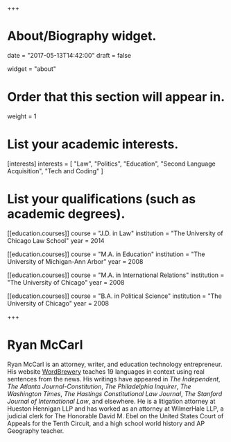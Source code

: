 +++
# About/Biography widget.

date = "2017-05-13T14:42:00"
draft = false

widget = "about"

# Order that this section will appear in.
weight = 1

# List your academic interests.
[interests]
  interests = [
    "Law",
    "Politics",
    "Education",
    "Second Language Acquisition",
    "Tech and Coding"
  ]

# List your qualifications (such as academic degrees).
[[education.courses]]
  course = "J.D. in Law"
  institution = "The University of Chicago Law School"
  year = 2014

[[education.courses]]
  course = "M.A. in Education"
  institution = "The University of Michigan-Ann Arbor"
  year = 2008

[[education.courses]]
  course = "M.A. in International Relations"
  institution = "The University of Chicago"
  year = 2008

[[education.courses]]
  course = "B.A. in Political Science"
  institution = "The University of Chicago"
  year = 2008

+++

# Ryan McCarl

Ryan McCarl is an attorney, writer, and education technology entrepreneur. His website [WordBrewery](https://wordbrewery.com) teaches 19 languages in context using real sentences from the news. His writings have appeared in *The Independent*, *The Atlanta Journal-Constitution*, *The Philadelphia Inquirer*, *The Washington Times*, *The Hastings Constitutional Law Journal*, *The Stanford Journal of International Law*, and elsewhere. He is a litigation attorney at Hueston Hennigan LLP and has worked as an attorney at WilmerHale LLP, a judicial clerk for The Honorable David M. Ebel on the United States Court of Appeals for the Tenth Circuit, and a high school world history and AP Geography teacher.

